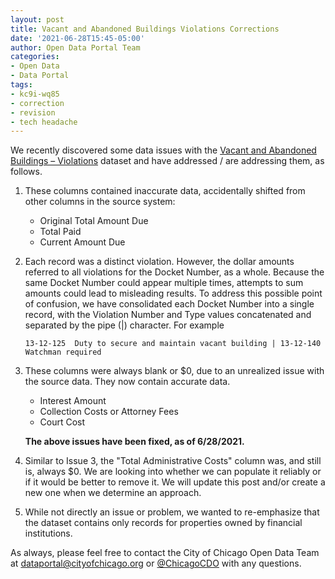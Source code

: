 ```yaml
---
layout: post
title: Vacant and Abandoned Buildings Violations Corrections
date: '2021-06-28T15:45-05:00'
author: Open Data Portal Team
categories:
- Open Data
- Data Portal
tags:
- kc9i-wq85
- correction
- revision
- tech headache
---
```

We recently discovered some data issues with the [Vacant and Abandoned Buildings – Violations](https://data.cityofchicago.org/Buildings/d/kc9i-wq85/) dataset and have addressed / are addressing them, as follows.

1. These columns contained inaccurate data, accidentally shifted from other columns in the source system:
   * Original Total Amount Due
   * Total Paid
   * Current Amount Due  
  
2. Each record was a distinct violation. However, the dollar amounts referred to all violations for the Docket Number, as a whole. Because the same Docket Number could appear multiple times, attempts to sum amounts could lead to misleading results. To address this possible point of confusion, we have consolidated each Docket Number into a single record, with the Violation Number and Type values concatenated and separated by the pipe (\|) character. For example  

    `13-12-125  Duty to secure and maintain vacant building | 13-12-140  Watchman required`  
  
3. These columns were always blank or $0, due to an unrealized issue with the source data. They now contain accurate data.
   * Interest Amount
   * Collection Costs or Attorney Fees
   * Court Cost  
  
    **The above issues have been fixed, as of 6/28/2021.**  
  
4. Similar to Issue 3, the "Total Administrative Costs" column was, and still is, always $0. We are looking into whether we can populate it reliably or if it would be better to remove it. We will update this post and/or create a new one when we determine an approach.  

5. While not directly an issue or problem, we wanted to re-emphasize that the dataset contains only records for properties owned by financial institutions.

As always, please feel free to contact the City of Chicago Open Data Team at [dataportal@cityofchicago.org](mailto:dataportal@cityofchicago.org) or [@ChicagoCDO](https://twitter.com/ChicagoCDO) with any questions.
